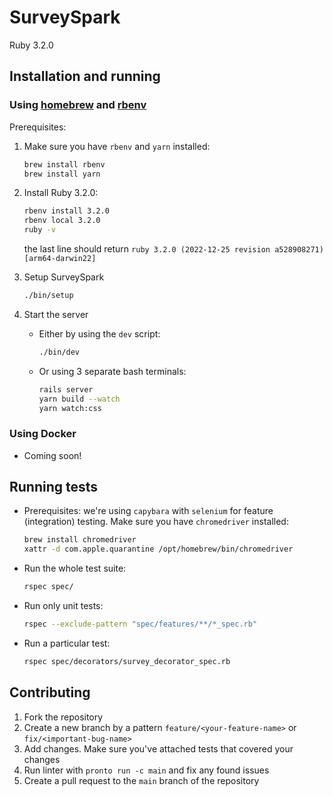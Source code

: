 # SurveySpark
Ruby 3.2.0

## Installation and running

### Using [homebrew](https://brew.sh/) and [rbenv](https://github.com/rbenv/rbenv#installation)

Prerequisites:
1. Make sure you have `rbenv` and `yarn` installed:

    ```bash
    brew install rbenv
    brew install yarn
    ```

2. Install Ruby 3.2.0:

    ```bash
    rbenv install 3.2.0
    rbenv local 3.2.0
    ruby -v
    ```
   the last line should return `ruby 3.2.0 (2022-12-25 revision a528908271) [arm64-darwin22]`

3. Setup SurveySpark

    ```bash
    ./bin/setup
    ```
   
4. Start the server
   - Either by using the `dev` script:
       ```bash
       ./bin/dev
       ```
   - Or using 3 separate bash terminals:
       ```bash
       rails server
       yarn build --watch
       yarn watch:css
       ```

### Using Docker

- Coming soon!

## Running tests

- Prerequisites: we're using `capybara` with `selenium` for feature (integration) testing. Make sure you have `chromedriver` installed:
    ```bash
    brew install chromedriver
    xattr -d com.apple.quarantine /opt/homebrew/bin/chromedriver
    ```
- Run the whole test suite:
   ```bash
   rspec spec/
   ```
- Run only unit tests:
    ```bash
    rspec --exclude-pattern "spec/features/**/*_spec.rb"
    ```
- Run a particular test:
   ```bash
   rspec spec/decorators/survey_decorator_spec.rb
   ```

## Contributing

1. Fork the repository
2. Create a new branch by a pattern `feature/<your-feature-name>` or `fix/<important-bug-name>`
3. Add changes. Make sure you've attached tests that covered your changes
4. Run linter with `pronto run -c main` and fix any found issues
5. Create a pull request to the `main` branch of the repository

